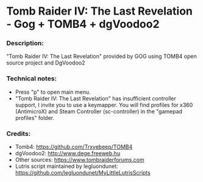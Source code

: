 # Tomb Raider IV: The Last Revelation - Gog + TOMB4 + dgVoodoo2
### Description:
"Tomb Raider IV: The Last Revelation" provided by GOG using TOMB4 open source project and DgVoodoo2
### Technical notes:
- Press "p" to open main menu.
- "Tomb Raider IV: The Last Revelation" has insufficient controller support, I invite you to use a keymapper. You will find profiles for x360 (AntimicroX) and Steam Controller (sc-controller) in the "gamepad profiles" folder.
### Credits:
- Tomb4: https://github.com/Trxyebeep/TOMB4
- dgVoodoo2: http://www.dege.freeweb.hu
- Other sources: https://www.tombraiderforums.com
- Lutris script maintained by legluondunet: https://github.com/legluondunet/MyLittleLutrisScripts
